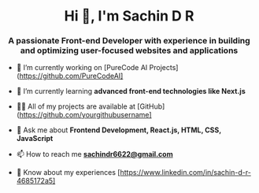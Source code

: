 <h1 align="center">Hi 👋, I'm Sachin D R</h1>
<h3 align="center">A passionate Front-end Developer with experience in building and optimizing user-focused websites and applications</h3>

- 🔭 I’m currently working on [PureCode AI Projects](https://github.com/PureCodeAI]

- 🌱 I’m currently learning **advanced front-end technologies like Next.js**

- 👨‍💻 All of my projects are available at [GitHub](https://github.com/yourgithubusername]

- 💬 Ask me about **Frontend Development, React.js, HTML, CSS, JavaScript**

- 📫 How to reach me **sachindr6622@gmail.com**

- 📄 Know about my experiences [https://www.linkedin.com/in/sachin-d-r-4685172a5]
